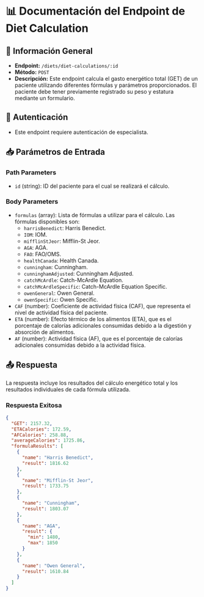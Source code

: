 # 📊 Documentación del Endpoint de Diet Calculation

## 📌 Información General

- **Endpoint:** `/diets/diet-calculations/:id`
- **Método:** `POST`
- **Descripción:** Este endpoint calcula el gasto energético total (GET) de un paciente utilizando diferentes fórmulas y parámetros proporcionados. El paciente debe tener previamente registrado su peso y estatura mediante un formulario.

## 🔐 Autenticación

- Este endpoint requiere autenticación de especialista.

## 📥 Parámetros de Entrada

### Path Parameters
- `id` (string): ID del paciente para el cual se realizará el cálculo.

### Body Parameters
- `formulas` (array): Lista de fórmulas a utilizar para el cálculo. Las fórmulas disponibles son:
  - `harrisBenedict`: Harris Benedict.
  - `IOM`: IOM.
  - `mifflinStJeor`: Mifflin-St Jeor.
  - `AGA`: AGA.
  - `FAO`: FAO/OMS.
  - `healthCanada`: Health Canada.
  - `cunningham`: Cunningham.
  - `cunninghamAdjusted`: Cunningham Adjusted.
  - `catchMcArdle`: Catch-McArdle Equation.
  - `catchMcArdleSpecific`: Catch-McArdle Equation Specific.
  - `owenGeneral`: Owen General.
  - `owenSpecific`: Owen Specific.
- `CAF` (number): Coeficiente de actividad física (CAF), que representa el nivel de actividad física del paciente.
- `ETA` (number): Efecto térmico de los alimentos (ETA), que es el porcentaje de calorías adicionales consumidas debido a la digestión y absorción de alimentos.
- `AF` (number): Actividad física (AF), que es el porcentaje de calorías adicionales consumidas debido a la actividad física.

## 📤 Respuesta

La respuesta incluye los resultados del cálculo energético total y los resultados individuales de cada fórmula utilizada.

### Respuesta Exitosa
```json
{
  "GET": 2157.32,
  "ETACalories": 172.59,
  "AFCalories": 258.88,
  "averageCalories": 1725.86,
  "formulaResults": [
    {
      "name": "Harris Benedict",
      "result": 1816.62
    },
    {
      "name": "Mifflin-St Jeor",
      "result": 1733.75
    },
    {
      "name": "Cunningham",
      "result": 1803.07
    },
    {
      "name": "AGA",
      "result": {
        "min": 1480,
        "max": 1850
      }
    },
    {
      "name": "Owen General",
      "result": 1610.84
    }
  ]
}